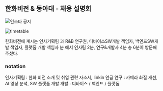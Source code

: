 ## 한화비전 & 동아대 - 채용 설명회

![인스타 공지](https://github.com/qor6/SW_action/assets/87318054/43984cb9-7a80-4489-b3b6-b46a87765b99)

![timetable](https://github.com/qor6/SW_action/assets/87318054/6d63e259-fa6f-43e3-91bd-2fa585ec9158)

한화비전에 계시는 인사기획팀 과 R&B 연구원, 디바이스SW개발 책임자, 백엔드SW개발 책임자, 플랫폼 개발 첵임자 분 해서
인사팀 2분, 연구&개발자 4분 총 6분이 방문해주셨다.

### notation
인사기획팀 : 한화 비전 소개 및 취업 관련 자소서, linkin 언급
연구 : 카메라 화질 개선, AI 영상 분석, SW 플랫폼 개발
개발 : 디바이스 / 백엔드 / 플랫폼
